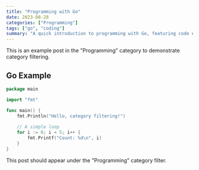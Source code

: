 ```yaml
---
title: "Programming with Go"
date: 2023-08-28
categories: ["Programming"]
tags: ["go", "coding"]
summary: "A quick introduction to programming with Go, featuring code examples and best practices for beginners."
---
```


This is an example post in the "Programming" category to demonstrate category filtering.

## Go Example

```go
package main

import "fmt"

func main() {
    fmt.Println("Hello, category filtering!")
    
    // A simple loop
    for i := 0; i < 5; i++ {
        fmt.Printf("Count: %d\n", i)
    }
}
```

This post should appear under the "Programming" category filter.
